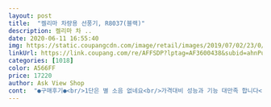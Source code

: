```yaml
---
layout: post 
title:  "켈리마 차량용 선풍기, R8037(블랙)" 
description: 켈리마 차 ..
date: 2020-06-11 16:55:40 
img: https://static.coupangcdn.com/image/retail/images/2019/07/02/23/0/ebd656b1-cea7-48b3-b0c8-d354229e8d70.jpg 
linkUrl: https://link.coupang.com/re/AFFSDP?lptag=AF3600438&subid=ahnPublicAsk&pageKey=251982357&itemId=794363290&vendorItemId=5016457626&traceid=V0-113-e0dba9acdfb0ff88 
categories: [1018] 
color: A566FF 
price: 17220 
author: Ask View Shop 
cont:  "●구매후기●<br/>1단은 별 소음 없네요<br/>가격대비 성능과 기능 대만족 합니다<br/>가격대비 좋아요.<br/> 트럭 운전합니다.<br/> 에어컨 앞에서 틀어 주고, 머리 위에 부착하고 실리콘으로 고정하여 작동하니 머리 부터 어깨 등 까지 시원합니다.<br/><br/>간단히 풀수도 있구요<br/>강츄드립니다<br/>걱정했는데요 이 제품덕에 해결이 되었습니다<br/>급한 마음에 집에서 먼저 테스트 해보니<br/>되어있어서 아주 좋았습니다<br/>미루고 미루다 가격대비 보고 주문했는데<br/>바람세기는 3단 까지 있구요 3단까지 틀어도<br/>바람은 에어콘 틀고 키니까 1단 이상은 안하게되서<br/>사람마다 개인적인 차이가 있겠지만<br/>생각보다 커서 어디에 설치하나 고민하다가<br/>선물로도 좋을듯 싶습니다<br/>소음이나 진동은 크게 거슬림이 없었습니다<br/>시트에 매다는건 안쓰는 마우스 선으로 당겨서 묵었는데 적당히 고정되고 콘솔박스도 열수있으니 좋아요<br/>앞좌석 또한 시원한 바람을 맞이해서<br/>앞좌석과 뒷좌석 중간쯤<br/>에어콘 바람을 뒷좌석 양쪽으로 팬 하나씩 보내려면<br/>우리 아기도 신기해하니 더 좋은듯^^<br/>일단 가격대비 대만족합니다<br/>작년에 쓰던 선풍기를 저희 따님께서 박살내주셔서<br/>잘되었구요 방향조절도 여러각도로<br/>재구매 의사 있습니다<br/>저에게는 나쁘지 않은걸루요<br/>저처럼 큰차를  운전하시는 분께 특히<br/>전 운전석 과 조수석 사이<br/>제차는 스타렉스 6인승 벤이라 아이가 뒷좌석<br/>제품은 설명서와 두꺼운 양면 테잎이 들어있습니다<br/>조수석 시트 옆에 매달면 딱이더라구요<br/>좋습니다<br/>천정에 달아 놓았습니다<br/>총괄 평가는요<br/>최적의 위치를 찾았어요<br/>추전 하겠냐면 강츄구요<br/>추천드려요<br/>카시트 앉는 우리 아기 위해 샀어요<br/>탈때 늘 에어콘 바람이 시원하게 가지 않아서<br/>특히 화물차나 승합차 운전하시는 분들께<br/>포장은일반 제품박스위에 소포용박스를 더 해서보내주셨구요<br/>혼자 운행할땐 운전석 방향으로 돌려사용하니<br/>" 
---
```

